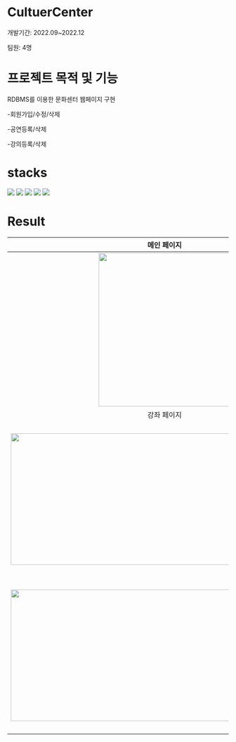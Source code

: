 # CultuerCenter
개발기간: 2022.09~2022.12

팀원: 4명

# 프로젝트 목적 및 기능
RDBMS를 이용한 문화센터 웹페이지 구현

-회원가입/수정/삭제

-공연등록/삭제

-강의등록/삭제
# stacks
<img src="https://img.shields.io/badge/html5-E34F26?style=for-the-badge&logo=html5&logoColor=white"> <img src="https://img.shields.io/badge/css-1572B6?style=for-the-badge&logo=css3&logoColor=white"> <img src="https://img.shields.io/badge/php-777BB4?style=for-the-badge&logo=php&logoColor=white"> <img src="https://img.shields.io/badge/mysql-4479A1?style=for-the-badge&logo=mysql&logoColor=white"> <img src="https://img.shields.io/badge/android-3DDC84?style=for-the-badge&logo=Android&logoColor=white">

# Result
|                                                                메인 페이지                                                                	|                                                                 마이페이지                                                                	|
|:-----------------------------------------------------------------------------------------------------------------------------------------:	|:-----------------------------------------------------------------------------------------------------------------------------------------:	|
|     <img src="https://github.com/Jaehyunnnlee/CultuerCenter/assets/117609943/944dfde2-59e2-4c09-be25-064637d5b3d0" width="300" height="350"/>     	| <img src="https://github.com/Jaehyunnnlee/CultuerCenter/assets/117609943/78496bd9-892d-4b35-8823-02064a9f73f5" width="700" height="300"/> 	|
|                                                                강좌 페이지                                                                	|                                                               안드로이드 앱                                                               	|
| <img src="https://github.com/Jaehyunnnlee/CultuerCenter/assets/117609943/5e1600fe-29a8-43e3-b7dd-c4b83888b541" width="700" height="300"/> 	| <img src="https://github.com/Jaehyunnnlee/CultuerCenter/assets/117609943/84076bf3-1468-4563-a167-62dbd4975f32" width="300" height="350"/> 	|
| <img src="https://github.com/Jaehyunnnlee/CultuerCenter/assets/117609943/2de00da7-01f8-4b8c-a889-6ae8feae0fa3" width="700" height="300"/> 	| <img src="https://github.com/Jaehyunnnlee/CultuerCenter/assets/117609943/a5e42f89-6ca0-4519-8e16-678f4b729fc2" width="300" height="350"/> 	|
